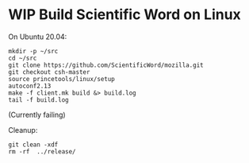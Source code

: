 # WIP Build Scientific Word on Linux

On Ubuntu 20.04:

```
mkdir -p ~/src
cd ~/src
git clone https://github.com/ScientificWord/mozilla.git
git checkout csh-master
source princetools/linux/setup
autoconf2.13
make -f client.mk build &> build.log
tail -f build.log
```

(Currently failing)

Cleanup:
```
git clean -xdf
rm -rf  ../release/
```

